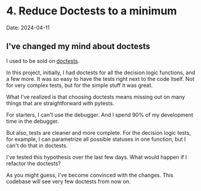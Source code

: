 # 4. Reduce Doctests to a minimum

Date: 2024-04-11

## I've changed my mind about doctests

I used to be sold on [doctests](https://docs.python.org/3/library/doctest.html).

In this project, initially, I had doctests for all the decision logic functions, and a few more.
It was so easy to have the tests right next to the code itself. Not for very complex tests, but for the simple stuff it was great.

What I've realized is that choosing doctests means missing out on many things that are straightforward with pytests.

For starters, I can't use the debugger. And I spend 90% of my development time in the debugger.

But also, tests are cleaner and more complete. For the decision logic tests, for example, I can parametrize all possible
statuses in one function, but I can't do that in doctests.

I've tested this hypothesis over the last few days. What would happen if I refactor the doctests?

As you might guess, I've become convinced with the changes. This codebase will see very few doctests from now on.